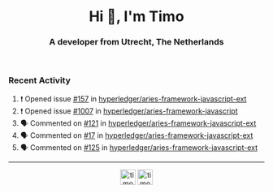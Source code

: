<h1 align="center">Hi 👋, I'm Timo</h1>
<h3 align="center">A developer from Utrecht, The Netherlands</h3>
<br/>
<!-- https://github.com/rahuldkjain/github-profile-readme-generator --!>

<!--  <p align="left"><img src="https://github-readme-stats.vercel.app/api?username=timoglastra&show_icons=true&count_private=true&" alt="timoglastra" /></p> --!>

<!--
Github language stats
<p align="left"><img src="https://github-readme-stats.vercel.app/api/top-langs/?username=timoglastra&layout=compact" alt="timoglastra" /><p>
-->

<!-- Codestats language stats -->
<!-- <p align="left"><img src="https://codestats-readme.vercel.app/api/top-langs/?username=timoglastra&layout=compact&language_count=12" alt="timoglastra" /><p>    --!>
  
<h3>Recent Activity</h3>

<!--START_SECTION:activity-->
1. ❗️ Opened issue [#157](https://github.com/hyperledger/aries-framework-javascript-ext/issues/157) in [hyperledger/aries-framework-javascript-ext](https://github.com/hyperledger/aries-framework-javascript-ext)
2. ❗️ Opened issue [#1007](https://github.com/hyperledger/aries-framework-javascript/issues/1007) in [hyperledger/aries-framework-javascript](https://github.com/hyperledger/aries-framework-javascript)
3. 🗣 Commented on [#121](https://github.com/hyperledger/aries-framework-javascript-ext/issues/121) in [hyperledger/aries-framework-javascript-ext](https://github.com/hyperledger/aries-framework-javascript-ext)
4. 🗣 Commented on [#17](https://github.com/hyperledger/aries-framework-javascript-ext/issues/17) in [hyperledger/aries-framework-javascript-ext](https://github.com/hyperledger/aries-framework-javascript-ext)
5. 🗣 Commented on [#125](https://github.com/hyperledger/aries-framework-javascript-ext/issues/125) in [hyperledger/aries-framework-javascript-ext](https://github.com/hyperledger/aries-framework-javascript-ext)
<!--END_SECTION:activity-->

---

<p align="center">
<a href="https://twitter.com/timoglastra" target="blank"><img align="center" src="https://cdn.jsdelivr.net/npm/simple-icons@3.0.1/icons/twitter.svg" alt="timoglastra" height="30" width="30" /></a>
<a href="https://linkedin.com/in/timoglastra" target="blank"><img align="center" src="https://cdn.jsdelivr.net/npm/simple-icons@3.0.1/icons/linkedin.svg" alt="timoglastra" height="30" width="30" /></a>
</p>



